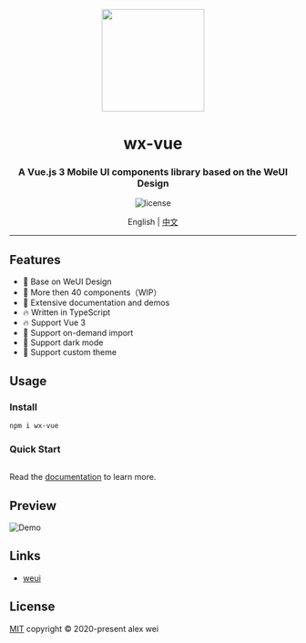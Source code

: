 <p align="center">
  <img src="https://alex8088.github.io/assets/wx-vue.png" width="180px" height="180px">
</p>
<div align="center">
  <h1>wx-vue</h1>
</div>

<h3 align="center">A Vue.js 3 Mobile UI components library based on the WeUI Design</h3>

<p align="center">
<img src="https://img.shields.io/github/license/alex8088/wx-vue-next?style=flat-square" alt="license" />
</p>

<p align="center">
  English | <a href="./README.zh-CN.md">中文</a>
</p>

---

## Features

- 🍥 Base on WeUI Design
- 🚀 More then 40 components（WIP）
- 📗 Extensive documentation and demos
- 🔥 Written in TypeScript
- 🔥 Support Vue 3
- 💪 Support on-demand import
- 💪 Support dark mode
- 💪 Support custom theme

## Usage

### Install

```sh
npm i wx-vue
```

### Quick Start

```

```

Read the [documentation](https://alex8088.github.io/wx-vue-next/docs/) to learn more.

## Preview

![Demo](https://alex8088.github.io/assets/wx-vue-qrcode.png)

## Links

- [weui](https://weui.io/)

## License

[MIT](./LICENSE) copyright © 2020-present alex wei
